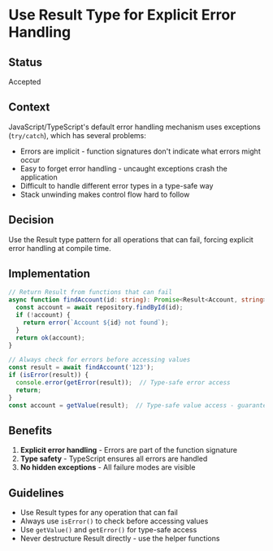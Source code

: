 # Use Result Type for Explicit Error Handling

## Status

Accepted

## Context

JavaScript/TypeScript's default error handling mechanism uses exceptions (`try/catch`), which has several problems:
- Errors are implicit - function signatures don't indicate what errors might occur
- Easy to forget error handling - uncaught exceptions crash the application
- Difficult to handle different error types in a type-safe way
- Stack unwinding makes control flow hard to follow

## Decision

Use the Result type pattern for all operations that can fail, forcing explicit error handling at compile time.

## Implementation

```typescript
// Return Result from functions that can fail
async function findAccount(id: string): Promise<Result<Account, string>> {
  const account = await repository.findById(id);
  if (!account) {
    return error(`Account ${id} not found`);
  }
  return ok(account);
}

// Always check for errors before accessing values
const result = await findAccount('123');
if (isError(result)) {
  console.error(getError(result));  // Type-safe error access
  return;
}
const account = getValue(result);  // Type-safe value access - guaranteed to exist
```

## Benefits

1. **Explicit error handling** - Errors are part of the function signature
2. **Type safety** - TypeScript ensures all errors are handled
3. **No hidden exceptions** - All failure modes are visible

## Guidelines

- Use Result types for any operation that can fail
- Always use `isError()` to check before accessing values
- Use `getValue()` and `getError()` for type-safe access
- Never destructure Result directly - use the helper functions
